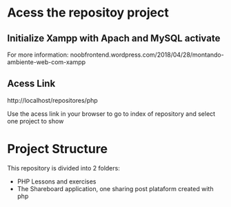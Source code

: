 # Acess the repositoy project

## Initialize Xampp with Apach and MySQL activate
For more information: noobfrontend.wordpress.com/2018/04/28/montando-ambiente-web-com-xampp

## Acess Link
http://localhost/repositores/php

Use the acess link in your browser to go to index of repository and select one project to show

# Project Structure 
This repository is divided into 2 folders:
* PHP Lessons and exercises 
* The Shareboard application, one sharing post plataform created with php
